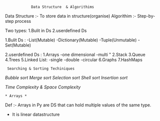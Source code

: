                 Data Structure  & Algorithims

Data Structure :- To store data in structure(organise)
Algorithim :- Step-by-step process

Two types:
  1.Bulit in Ds
  2.userdefined Ds

1.Bulit Ds :
   -List(Mutable)
   -Dictionary(Mutable)
   -Tuple(Unmutable)
   -Set(Mutable)

2.userdefined Ds :
   1.Arrays
       -one dimensional
       -multi   "
    2.Stack
    3.Queue
    4.Trees
    5.Linked List:
        -single
        -double
        -circular
    6.Graphs
    7.HashMaps

     Searching & Sorting Techiniques
*Bubble sort*
*Merge sort*
*Selection sort*
*Shell sort*
*Insertion sort*


*Time Complexity & Space Complexity*


    * Arrays *
Def :- Arrays in Py are DS that can hold multiple values of the same type.
* It is linear datastructure
